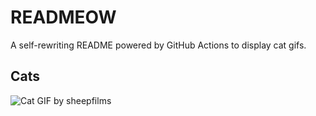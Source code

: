# READMEOW

A self-rewriting README powered by GitHub Actions to display cat gifs.

## Cats

![Cat GIF by sheepfilms](https://media4.giphy.com/media/zZMTVkTeEfeEg/200.gif?cid=9acd02dalkbg2o1xueckc5oscbec9x6u6tg4yvxlpfwmk911&ep=v1_gifs_search&rid=200.gif&ct=g)
